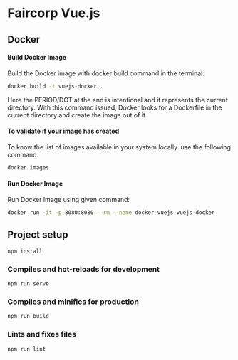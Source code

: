 # Faircorp Vue.js

## Docker

#### Build Docker Image

Build the Docker image with docker build command in the terminal:
```bash
docker build -t vuejs-docker .
```
Here the PERIOD/DOT at the end is intentional and it represents the current directory.  With this command issued, Docker looks for a Dockerfile in the current directory and create the image out of it.

#### To validate if your image has created
To know the list of images available in your system locally. use the following command.
```bash
docker images
```

#### Run Docker Image
Run Docker image using given command:
```bash
docker run -it -p 8080:8080 --rm --name docker-vuejs vuejs-docker

```



## Project setup

```
npm install
```

### Compiles and hot-reloads for development

```
npm run serve
```

### Compiles and minifies for production

```
npm run build
```

### Lints and fixes files

```
npm run lint
```
